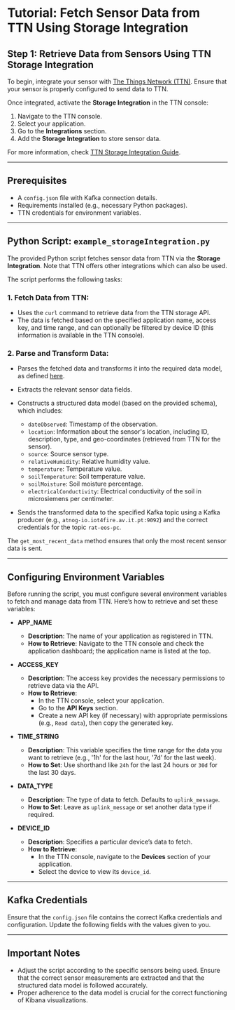 # Tutorial: Fetch Sensor Data from TTN Using Storage Integration

## Step 1: Retrieve Data from Sensors Using TTN Storage Integration

To begin, integrate your sensor with [The Things Network (TTN)](https://www.thethingsnetwork.org/). Ensure that your sensor is properly configured to send data to TTN.

Once integrated, activate the **Storage Integration** in the TTN console:

1. Navigate to the TTN console.
2. Select your application.
3. Go to the **Integrations** section.
4. Add the **Storage Integration** to store sensor data.

For more information, check [TTN Storage Integration Guide](https://www.thethingsindustries.com/docs/integrations/storage/enable/).

---

## Prerequisites

- A `config.json` file with Kafka connection details.
- Requirements installed (e.g., necessary Python packages).
- TTN credentials for environment variables.

---

## Python Script: `example_storageIntegration.py`

The provided Python script fetches sensor data from TTN via the **Storage Integration**. Note that TTN offers other integrations which can also be used.

The script performs the following tasks:

### 1. **Fetch Data from TTN**:
- Uses the `curl` command to retrieve data from the TTN storage API.
- The data is fetched based on the specified application name, access key, and time range, and can optionally be filtered by device ID (this information is available in the TTN console).

### 2. **Parse and Transform Data**:
- Parses the fetched data and transforms it into the required data model, as defined [here](https://atnog-iot4fire.av.it.pt/swagger-ui/).
- Extracts the relevant sensor data fields.
- Constructs a structured data model (based on the provided schema), which includes:
  - `dateObserved`: Timestamp of the observation.
  - `location`: Information about the sensor's location, including ID, description, type, and geo-coordinates (retrieved from TTN for the sensor).
  - `source`: Source sensor type.
  - `relativeHumidity`: Relative humidity value.
  - `temperature`: Temperature value.
  - `soilTemperature`: Soil temperature value.
  - `soilMoisture`: Soil moisture percentage.
  - `electricalConductivity`: Electrical conductivity of the soil in microsiemens per centimeter.
  
- Sends the transformed data to the specified Kafka topic using a Kafka producer (e.g., `atnog-io.iot4fire.av.it.pt:9092`) and the correct credentials for the topic `rat-eos-pc`.

The `get_most_recent_data` method ensures that only the most recent sensor data is sent.

---

## Configuring Environment Variables

Before running the script, you must configure several environment variables to fetch and manage data from TTN. Here’s how to retrieve and set these variables:

- **APP_NAME**
  - **Description**: The name of your application as registered in TTN.
  - **How to Retrieve**: Navigate to the TTN console and check the application dashboard; the application name is listed at the top.

- **ACCESS_KEY**
  - **Description**: The access key provides the necessary permissions to retrieve data via the API.
  - **How to Retrieve**: 
    - In the TTN console, select your application.
    - Go to the **API Keys** section.
    - Create a new API key (if necessary) with appropriate permissions (e.g., `Read data`), then copy the generated key.

- **TIME_STRING**
  - **Description**: This variable specifies the time range for the data you want to retrieve (e.g., '1h' for the last hour, '7d' for the last week).
  - **How to Set**: Use shorthand like `24h` for the last 24 hours or `30d` for the last 30 days.

- **DATA_TYPE**
  - **Description**: The type of data to fetch. Defaults to `uplink_message`.
  - **How to Set**: Leave as `uplink_message` or set another data type if required.

- **DEVICE_ID**
  - **Description**: Specifies a particular device’s data to fetch.
  - **How to Retrieve**: 
    - In the TTN console, navigate to the **Devices** section of your application.
    - Select the device to view its `device_id`.

---

## Kafka Credentials

Ensure that the `config.json` file contains the correct Kafka credentials and configuration. Update the following fields with the values given to you.

---

## Important Notes

- Adjust the script according to the specific sensors being used. Ensure that the correct sensor measurements are extracted and that the structured data model is followed accurately.
- Proper adherence to the data model is crucial for the correct functioning of Kibana visualizations.
